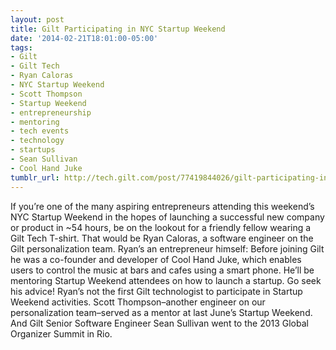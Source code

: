 ```yaml
---
layout: post
title: Gilt Participating in NYC Startup Weekend
date: '2014-02-21T18:01:00-05:00'
tags:
- Gilt
- Gilt Tech
- Ryan Caloras
- NYC Startup Weekend
- Scott Thompson
- Startup Weekend
- entrepreneurship
- mentoring
- tech events
- technology
- startups
- Sean Sullivan
- Cool Hand Juke
tumblr_url: http://tech.gilt.com/post/77419844026/gilt-participating-in-nyc-startup-weekend
---
```



If you’re one of the many aspiring entrepreneurs attending this weekend’s NYC Startup Weekend in the hopes of launching a successful new company or product in ~54 hours, be on the lookout for a friendly fellow wearing a Gilt Tech T-shirt. That would be Ryan Caloras, a software engineer on the Gilt personalization team. Ryan’s an entrepreneur himself: Before joining Gilt he was a co-founder and developer of Cool Hand Juke, which enables users to control the music at bars and cafes using a smart phone. He’ll be mentoring Startup Weekend attendees on how to launch a startup. Go seek his advice!
Ryan’s not the first Gilt technologist to participate in Startup Weekend activities. Scott Thompson–another engineer on our personalization team–served as a mentor at last June’s Startup Weekend. And Gilt Senior Software Engineer Sean Sullivan went to the 2013 Global Organizer Summit in Rio.
